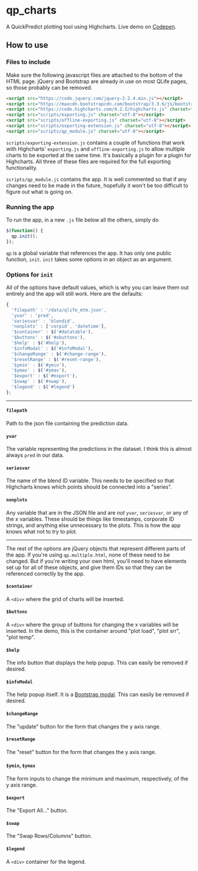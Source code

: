 # qp_charts
A QuickPredict plotting tool using Highcharts. Live demo on [Codepen](http://codepen.io/ensley/full/pbaxxO/).

## How to use

### Files to include
Make sure the following javascript files are attached to the bottom of the HTML page. jQuery and Bootstrap are already in use on most QLife pages, so those probably can be removed.

```html
<script src="https://code.jquery.com/jquery-2.2.4.min.js"></script>
<script src="https://maxcdn.bootstrapcdn.com/bootstrap/3.3.6/js/bootstrap.min.js"></script>
<script src="https://code.highcharts.com/4.2.5/highcharts.js" charset="utf-8"></script>
<script src="scripts/exporting.js" charset="utf-8"></script>
<script src="scripts/offline-exporting.js" charset="utf-8"></script>
<script src="scripts/exporting-extension.js" charset="utf-8"></script>
<script src="scripts/qp_module.js" charset="utf-8"></script>
```

`scripts/exporting-extension.js` contains a couple of functions that work with Highcharts' `exporting.js` and `offline-exporting.js` to allow multiple charts to be exported at the same time. It's basically a plugin for a plugin for Highcharts. All three of these files are required for the full exporting functionality.

`scripts/qp_module.js` contains the app. It is well commented so that if any changes need to be made in the future, hopefully it won't be too difficult to figure out what is going on.

### Running the app

To run the app, in a new `.js` file below all the others, simply do

```javascript
$(function() {
  qp.init();
});
```

`qp` is a global variable that references the app. It has only one public function, `init`. `init` takes some options in an object as an argument.

### Options for `init`

All of the options have default values, which is why you can leave them out entirely and the app will still work. Here are the defaults:

```javascript
{
  'filepath' : '/data/qlife_mtm.json',
  'yvar' : 'pred',
  'seriesvar' : 'blendid',
  'nonplots' : ['corpid', 'datetime'],
  '$container' : $('#datatable'),
  '$buttons' : $('#xbuttons'),
  '$help' : $('#help'),
  '$infoModal' : $('#infoModal'),
  '$changeRange' : $('#change-range'),
  '$resetRange' : $('#reset-range'),
  '$ymin' : $('#ymin'),
  '$ymax' : $('#ymax'),
  '$export' : $('#export'),
  '$swap' : $('#swap'),
  '$legend' : $('#legend')
};
```

---

#### `filepath`
Path to the json file containing the prediction data.

#### `yvar`
The variable representing the predictions in the dataset. I think this is almost always `pred` in our data.

#### `seriesvar`
The name of the blend ID variable. This needs to be specified so that Highcharts knows which points should be connected into a "series".

#### `nonplots`
Any variable that are in the JSON file and are *not* `yvar`, `seriesvar`, or any of the x variables. These should be things like timestamps, corporate ID strings, and anything else unnecessary to the plots. This is how the app knows what not to try to plot.

---

The rest of the options are jQuery objects that represent different parts of the app. If you're using `qp.multiple.html`, none of these need to be changed. But if you're writing your own html, you'll need to have elements set up for all of these objects, and give them IDs so that they can be referenced correctly by the app.

#### `$container`
A `<div>` where the grid of charts will be inserted.

#### `$buttons`
A `<div>` where the group of buttons for changing the x variables will be inserted. In the demo, this is the container around "plot load", "plot srr", "plot temp".

#### `$help`
The info button that displays the help popup. This can easily be removed if desired.

#### `$infoModal`
The help popup itself. It is a [Bootstrap modal](http://getbootstrap.com/javascript/#modals). This can easily be removed if desired.

#### `$changeRange`
The "update" button for the form that changes the y axis range.

#### `$resetRange`
The "reset" button for the form that changes the y axis range.

#### `$ymin`, `$ymax`
The form inputs to change the minimum and maximum, respectively, of the y axis range.

#### `$export`
The "Export All..." button.

#### `$swap`
The "Swap Rows/Columns" button.

#### `$legend`
A `<div>` container for the legend.
